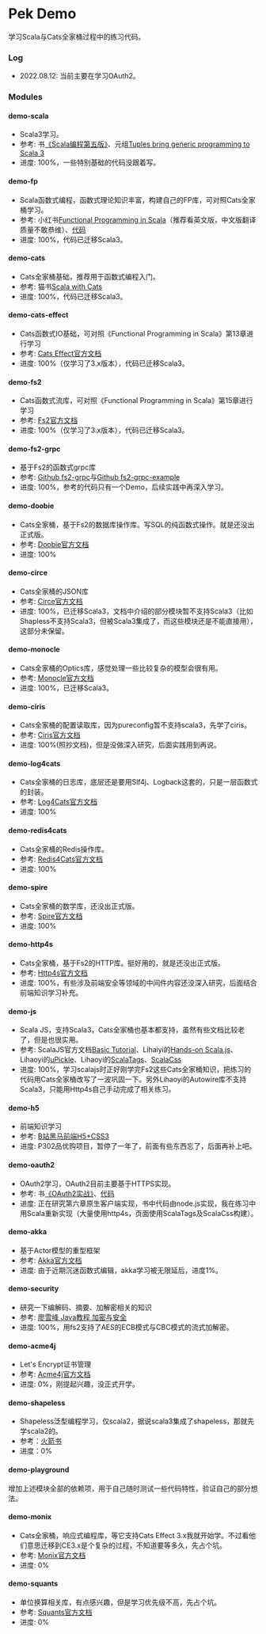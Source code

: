 # Pek Demo

学习Scala与Cats全家桶过程中的练习代码。  

### Log

* 2022.08.12: 当前主要在学习OAuth2。

### Modules

#### demo-scala

* Scala3学习。
* 参考: 书[《Scala编程第五版》](https://www.artima.com/shop/programming_in_scala_5ed)、元组[Tuples bring generic programming to Scala 3](https://www.scala-lang.org/2021/02/26/tuples-bring-generic-programming-to-scala-3.html)
* 进度: 100%，一些特别基础的代码没跟着写。

#### demo-fp

* Scala函数式编程，函数式理论知识丰富，构建自己的FP库，可对照Cats全家桶学习。
* 参考: 小红书[Functional Programming in Scala](https://www.manning.com/books/functional-programming-in-scala)（推荐看英文版，中文版翻译质量不敢恭维）、[代码](https://github.com/fpinscala/fpinscala)
* 进度: 100%，代码已迁移Scala3。

#### demo-cats

* Cats全家桶基础，推荐用于函数式编程入门。
* 参考: 猫书[Scala with Cats](https://underscore.io/books/scala-with-cats/)
* 进度: 100%，代码已迁移Scala3。

#### demo-cats-effect

* Cats函数式IO基础，可对照《Functional Programming in Scala》第13章进行学习
* 参考: [Cats Effect官方文档](https://typelevel.org/cats-effect/docs/getting-started)
* 进度: 100%（仅学习了3.x版本），代码已迁移Scala3。

#### demo-fs2

* Cats函数式流库，可对照《Functional Programming in Scala》第15章进行学习
* 参考: [Fs2官方文档](https://fs2.io/)
* 进度: 100%（仅学习了3.x版本），代码已迁移Scala3。

#### demo-fs2-grpc

* 基于Fs2的函数式grpc库
* 参考: [Github fs2-grpc](https://github.com/typelevel/fs2-grpc)与[Github fs2-grpc-example](https://github.com/fiadliel/fs2-grpc-example)
* 进度: 100%，参考的代码只有一个Demo，后续实践中再深入学习。

#### demo-doobie

* Cats全家桶，基于Fs2的数据库操作库。写SQL的纯函数式操作。就是还没出正式版。
* 参考: [Doobie官方文档](https://tpolecat.github.io/doobie/)
* 进度: 100%

#### demo-circe

* Cats全家桶的JSON库
* 参考: [Circe官方文档](https://circe.github.io/circe/)
* 进度: 100%，已迁移Scala3，文档中介绍的部分模块暂不支持Scala3（比如Shapless不支持Scala3，但被Scala3集成了，而这些模块还是不能直接用），这部分未保留。

#### demo-monocle

* Cats全家桶的Optics库，感觉处理一些比较复杂的模型会很有用。
* 参考: [Monocle官方文档](https://www.optics.dev/Monocle/)
* 进度: 100%，已迁移Scala3。

#### demo-ciris

* Cats全家桶的配置读取库，因为pureconfig暂不支持scala3，先学了ciris。
* 参考: [Ciris官方文档](https://cir.is/) 
* 进度: 100%(照抄文档)，但是没做深入研究，后面实践用到再说。

#### demo-log4cats

* Cats全家桶的日志库，底层还是要用Slf4j、Logback这套的，只是一层函数式的封装。
* 参考: [Log4Cats官方文档](https://typelevel.org/log4cats/)
* 进度: 100%

#### demo-redis4cats

* Cats全家桶的Redis操作库。
* 参考: [Redis4Cats官方文档](https://redis4cats.profunktor.dev/)
* 进度: 100%

#### demo-spire

* Cats全家桶的数学库，还没出正式版。
* 参考: [Spire官方文档](https://typelevel.org/spire/)
* 进度: 100%

#### demo-http4s

* Cats全家桶，基于Fs2的HTTP库。挺好用的，就是还没出正式版。
* 参考: [Http4s官方文档](https://http4s.org/v1/docs/quickstart.html)
* 进度: 100%，有些涉及前端安全等领域的中间件内容还没深入研究，后面结合前端知识学习补充。

#### demo-js

* Scala JS，支持Scala3，Cats全家桶也基本都支持，虽然有些文档比较老了，但是也很实用。
* 参考: ScalaJS官方文档[Basic Tutorial](https://www.scala-js.org/doc/tutorial/basic/)、Lihaiyi的[Hands-on Scala.js](https://www.lihaoyi.com/hands-on-scala-js/)、Lihaoyi的[uPickle](https://com-lihaoyi.github.io/upickle/)、Lihaoyi的[ScalaTags](https://com-lihaoyi.github.io/scalatags/)、[ScalaCss](https://japgolly.github.io/scalacss/book/)
* 进度: 100%，学习scalajs时正好刚学完Fs2这些Cats全家桶知识，把练习的代码用Cats全家桶改写了一波巩固一下。另外Lihaoyi的Autowire库不支持Scala3，只能用Http4s自己手动完成了相关练习。

#### demo-h5

* 前端知识学习
* 参考: [B站黑马前端H5+CSS3](https://www.bilibili.com/video/BV14J4114768?p=1)
* 进度: P302品优购项目，暂停了一年了，前面有些东西忘了，后面再补上吧。

#### demo-oauth2

* OAuth2学习，OAuth2目前主要基于HTTPS实现。
* 参考: 书[《OAuth2实战》](https://www.manning.com/books/oauth-2-in-action)、[代码](https://github.com/oauthinaction/oauth-in-action-code)
* 进度: 正在研究第六章原生客户端实现，书中代码由node.js实现，我在练习中用Scala重新实现（大量使用http4s，页面使用ScalaTags及ScalaCss构建）。

#### demo-akka

* 基于Actor模型的重型框架
* 参考: [Akka官方文档](https://doc.akka.io/docs/akka/current/typed/actors.html)
* 进度: 由于近期沉迷函数式编辑，akka学习被无限延后，进度1%。

#### demo-security

* 研究一下编解码、摘要、加解密相关的知识
* 参考: [廖雪峰 Java教程 加密与安全](https://www.liaoxuefeng.com/wiki/1252599548343744/1255943717668160)
* 进度: 100%，用fs2支持了AES的ECB模式与CBC模式的流式加解密。

#### demo-acme4j

* Let's Encrypt证书管理
* 参考: [Acme4j官方文档](https://shredzone.org/maven/acme4j/index.html)
* 进度: 0%，刚提起兴趣，没正式开学。

#### demo-shapeless

* Shapeless泛型编程学习，仅scala2，据说scala3集成了shapeless，那就先学scala2的。
* 参考：[火箭书](https://underscore.io/books/shapeless-guide/)
* 进度：0%

#### demo-playground

增加上述模块全部的依赖项，用于自己随时测试一些代码特性，验证自己的部分想法。

#### demo-monix

* Cats全家桶，响应式编程库，等它支持Cats Effect 3.x我就开始学。不过看他们意思迁移到CE3.x是个复杂的过程，不知道要等多久，先占个坑。
* 参考: [Monix官方文档](https://monix.io/)
* 进度: 0%

#### demo-squants

* 单位换算相关库，有点感兴趣，但是学习优先级不高，先占个坑。
* 参考: [Squants官方文档](https://www.squants.com/)
* 进度: 0%

